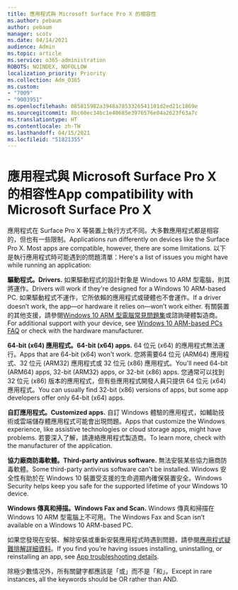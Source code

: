 ```yaml
---
title: 應用程式與 Microsoft Surface Pro X 的相容性
ms.author: pebaum
author: pebaum
manager: scotv
ms.date: 04/14/2021
audience: Admin
ms.topic: article
ms.service: o365-administration
ROBOTS: NOINDEX, NOFOLLOW
localization_priority: Priority
ms.collection: Adm_O365
ms.custom:
- "7009"
- "9003951"
ms.openlocfilehash: 085815982a3948a7853326541101d2ed21c1869e
ms.sourcegitcommit: 8bc60ec34bc1e40685e3976576e04a2623f63a7c
ms.translationtype: HT
ms.contentlocale: zh-TW
ms.lasthandoff: 04/15/2021
ms.locfileid: "51821355"
---
```

# <a name="app-compatibility-with-microsoft-surface-pro-x"></a><span data-ttu-id="a1bd4-102">應用程式與 Microsoft Surface Pro X 的相容性</span><span class="sxs-lookup"><span data-stu-id="a1bd4-102">App compatibility with Microsoft Surface Pro X</span></span>

<span data-ttu-id="a1bd4-103">應用程式在 Surface Pro X 等裝置上執行方式不同。大多數應用程式都是相容的，但也有一些限制。</span><span class="sxs-lookup"><span data-stu-id="a1bd4-103">Applications run differently on devices like the Surface Pro X. Most apps are compatible, however, there are some limitations.</span></span> <span data-ttu-id="a1bd4-104">以下是執行應用程式時可能遇到的問題清單：</span><span class="sxs-lookup"><span data-stu-id="a1bd4-104">Here's a list of issues you might have while running an application:</span></span> 

<span data-ttu-id="a1bd4-105">**驅動程式。**</span><span class="sxs-lookup"><span data-stu-id="a1bd4-105">**Drivers.**</span></span> <span data-ttu-id="a1bd4-106">如果驅動程式的設計對象是 Windows 10 ARM 型電腦，則其將運作。</span><span class="sxs-lookup"><span data-stu-id="a1bd4-106">Drivers will work if they're designed for a Windows 10 ARM-based PC.</span></span> <span data-ttu-id="a1bd4-107">如果驅動程式不運作，它所依賴的應用程式或硬體也不會運作。</span><span class="sxs-lookup"><span data-stu-id="a1bd4-107">If a driver doesn’t work, the app—or hardware it relies on—won’t work either.</span></span> <span data-ttu-id="a1bd4-108">有關裝置的其他支援，請參閱[Windows 10 ARM 型電腦常見問題集](https://support.microsoft.com/windows/windows-10-arm-based-pcs-faq-477f51df-2e3b-f68f-31b0-06f5e4f8ebb5)或諮詢硬體製造商。</span><span class="sxs-lookup"><span data-stu-id="a1bd4-108">For additional support with your device, see [Windows 10 ARM-based PCs FAQ](https://support.microsoft.com/windows/windows-10-arm-based-pcs-faq-477f51df-2e3b-f68f-31b0-06f5e4f8ebb5) or check with the hardware manufacturer.</span></span>

<span data-ttu-id="a1bd4-109">**64-bit (x64) 應用程式。**</span><span class="sxs-lookup"><span data-stu-id="a1bd4-109">**64-bit (x64) apps.**</span></span> <span data-ttu-id="a1bd4-110">64 位元 (x64) 的應用程式無法運行。</span><span class="sxs-lookup"><span data-stu-id="a1bd4-110">Apps that are 64-bit (x64) won't work.</span></span> <span data-ttu-id="a1bd4-111">您將需要64 位元 (ARM64) 應用程式、32 位元 (ARM32) 應用程式或 32 位元 (x86) 應用程式。</span><span class="sxs-lookup"><span data-stu-id="a1bd4-111">You'll need 64-bit (ARM64) apps, 32-bit (ARM32) apps, or 32-bit (x86) apps.</span></span> <span data-ttu-id="a1bd4-112">您通常可以找到 32 位元 (x86) 版本的應用程式，但有些應用程式開發人員只提供 64 位元 (x64) 應用程式。</span><span class="sxs-lookup"><span data-stu-id="a1bd4-112">You can usually find 32-bit (x86) versions of apps, but some app developers offer only 64-bit (x64) apps.</span></span>

<span data-ttu-id="a1bd4-113">**自訂應用程式。**</span><span class="sxs-lookup"><span data-stu-id="a1bd4-113">**Customized apps.**</span></span> <span data-ttu-id="a1bd4-114">自訂 Windows 體驗的應用程式，如輔助技術或雲端儲存體應用程式可能會出現問題。</span><span class="sxs-lookup"><span data-stu-id="a1bd4-114">Apps that customize the Windows experience, like assistive technologies or cloud storage apps, might have problems.</span></span> <span data-ttu-id="a1bd4-115">若要深入了解，請連絡應用程式製造商。</span><span class="sxs-lookup"><span data-stu-id="a1bd4-115">To learn more, check with the manufacturer of the application.</span></span>

<span data-ttu-id="a1bd4-116">**協力廠商防毒軟體。**</span><span class="sxs-lookup"><span data-stu-id="a1bd4-116">**Third-party antivirus software.**</span></span> <span data-ttu-id="a1bd4-117">無法安裝某些協力廠商防毒軟體。</span><span class="sxs-lookup"><span data-stu-id="a1bd4-117">Some third-party antivirus software can't be installed.</span></span> <span data-ttu-id="a1bd4-118">Windows 安全性有助於在 Windows 10 裝置受支援的生命週期內確保裝置安全。</span><span class="sxs-lookup"><span data-stu-id="a1bd4-118">Windows Security helps keep you safe for the supported lifetime of your Windows 10 device.</span></span>

<span data-ttu-id="a1bd4-119">**Windows 傳真和掃描。**</span><span class="sxs-lookup"><span data-stu-id="a1bd4-119">**Windows Fax and Scan.**</span></span> <span data-ttu-id="a1bd4-120">Windows 傳真和掃描在 Windows 10 ARM 型電腦上不可用。</span><span class="sxs-lookup"><span data-stu-id="a1bd4-120">The Windows Fax and Scan isn’t available on a Windows 10 ARM-based PC.</span></span>

<span data-ttu-id="a1bd4-121">如果您發現在安裝、解除安裝或重新安裝應用程式時遇到問題，請參閱[應用程式疑難排解詳細資料​​](https://docs.microsoft.com/troubleshoot/mem/intune/troubleshoot-app-install#app-troubleshooting-details)。</span><span class="sxs-lookup"><span data-stu-id="a1bd4-121">If you find you’re having issues installing, uninstalling, or reinstalling an app, see [App troubleshooting details](https://docs.microsoft.com/troubleshoot/mem/intune/troubleshoot-app-install#app-troubleshooting-details).</span></span>

<span data-ttu-id="a1bd4-122">除極少數情况外，所有關鍵字都應該是「或」而不是「和」。</span><span class="sxs-lookup"><span data-stu-id="a1bd4-122">Except in rare instances, all the keywords should be OR rather than AND.</span></span>